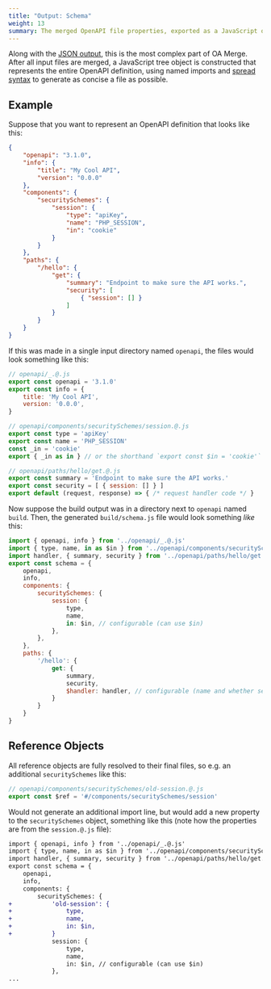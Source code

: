 ```yaml
---
title: "Output: Schema"
weight: 13
summary: The merged OpenAPI file properties, exported as a JavaScript object.
---
```


Along with the [JSON output](/docs/json), this is the most complex part of OA Merge. After all input files are merged, a JavaScript tree object is constructed that represents the entire OpenAPI definition, using named imports and [spread syntax](https://developer.mozilla.org/en-US/docs/Web/JavaScript/Reference/Operators/Spread_syntax) to generate as concise a file as possible.

## Example

Suppose that you want to represent an OpenAPI definition that looks like this:

```json
{
	"openapi": "3.1.0",
	"info": {
		"title": "My Cool API",
		"version": "0.0.0"
	},
	"components": {
		"securitySchemes": {
			"session": {
				"type": "apiKey",
				"name": "PHP_SESSION",
				"in": "cookie"
			}
		}
	},
	"paths": {
		"/hello": {
			"get": {
				"summary": "Endpoint to make sure the API works.",
				"security": [
					{ "session": [] }
				]
			}
		}
	}
}
```

If this was made in a single input directory named `openapi`, the files would look something like this:

```js
// openapi/_.@.js
export const openapi = '3.1.0'
export const info = {
	title: 'My Cool API',
	version: '0.0.0',
}

// openapi/components/securitySchemes/session.@.js
export const type = 'apiKey'
export const name = 'PHP_SESSION'
const _in = 'cookie'
export { _in as in } // or the shorthand `export const $in = 'cookie'`

// openapi/paths/hello/get.@.js
export const summary = 'Endpoint to make sure the API works.'
export const security = [ { session: [] } ]
export default (request, response) => { /* request handler code */ }
```

Now suppose the build output was in a directory next to `openapi` named `build`. Then, the generated `build/schema.js` file would look something *like* this:

```js
import { openapi, info } from '../openapi/_.@.js'
import { type, name, in as $in } from '../openapi/components/securitySchemes/session.@.js'
import handler, { summary, security } from '../openapi/paths/hello/get.@.js'
export const schema = {
	openapi,
	info,
	components: {
		securitySchemes: {
			session: {
				type,
				name,
				in: $in, // configurable (can use $in)
			},
		},
	},
	paths: {
		'/hello': {
			get: {
				summary,
				security,
				$handler: handler, // configurable (name and whether set)
			}
		}
	}
}
```

## Reference Objects

All reference objects are fully resolved to their final files, so e.g. an additional `securitySchemes` like this:

```js
// openapi/components/securitySchemes/old-session.@.js
export const $ref = '#/components/securitySchemes/session'
```

Would not generate an additional import line, but would add a new property to the `securitySchemes` object, something like this (note how the properties are from the `session.@.js` file):

```diff
import { openapi, info } from '../openapi/_.@.js'
import { type, name, in as $in } from '../openapi/components/securitySchemes/session.@.js'
import handler, { summary, security } from '../openapi/paths/hello/get.@.js'
export const schema = {
	openapi,
	info,
	components: {
		securitySchemes: {
+			'old-session': {
+				type,
+				name,
+				in: $in,
+			}
			session: {
				type,
				name,
				in: $in, // configurable (can use $in)
			},
...
```
